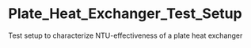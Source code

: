 # Plate_Heat_Exchanger_Test_Setup
Test setup to characterize NTU-effectiveness of a plate heat exchanger
